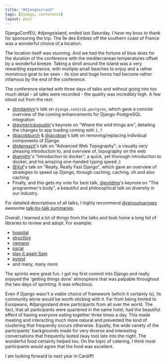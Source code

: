 ```yaml
---
title: "#djangoisland"
tags: [django, conference]
layout: post
---
```


DjangoConfEU, #djangoisland, ended last Saturday. I have my boss to
thank for sponsoring the trip. The Île des Embiez off the southern
coast of France was a wonderful choice of a location.

The location itself was stunning. And we had the fortune of blue skies
for the duration of the conference with the mediterranean temperatures
offset by a wonderful breeze. Taking a stroll around the island was a
very rewarding experience, with multiple small beaches to enjoy and a
rather monstrous goat to be seen - its size and huge horns had become
rather infamous by the end of the conference.

The conference started with three days of talks and without going into
too much detail - all talks were recorded - the quality was incredibly
high. A few stood out from the rest:

- [@mjtamlyn](https://twitter.com/mjtamlyn)'s talk on
  `django.contrib.postgres`, which gave a concise overview of the
  coming enhancements for Django-PostgreSQL integration
- [@aymericaugustin](https://twitter.com/aymericaugustin)'s keynote on
  "Where the wild things are", detailing the changes to app loading
  coming with `1.7`
- [@jacobburch](https://twitter.com/jacobburch) &
  [@jacobian](https://twitter.com/jacobian)'s talk on
  removing/replacing individual components of Django
- [@idangazit](https://twitter.com/idangazit)'s talk on "Advanced Web
  Topography"; a visually very pleasing introduction to, and overview of,
  topography on the web
- [@amjithr](https://twitter.com/amjithr)'s "Introduction to docker",
  a quick, yet thorough introduction to docker, and his amazing
  one-handed typing speed ;)
- [@Xof](https://twitter.com/Xof)'s talk on "Really, Really Fast
  Django", which gave an overview of strategies to speed up Django,
  through caching, caching, oh and also caching
- Finally, and this gets my vote for best talk,
  [@evildmp](https://twitter.com/evildmp)'s keynote on "The
  programmer's body", a beautiful and philosophical talk on diversity
  in our industry.

For detailed descriptions of all talks, I highly recommend
[@reinoutvanrees](https://twitter.com/reinoutvanrees) awesome
[talk-by-talk summaries](http://reinout.vanrees.org/weblog/tags/djangocon.html).

Overall, I learned a lot of things from the talks and took home a long list
of libraries to review and adopt. For example:

- [hospital](http://hospital.readthedocs.org)
- [structlog](http://www.structlog.org/)
- [riemann](http://riemann.io/)
- [oscar](http://oscarcommerce.com/)
- [play it again Sam](https://github.com/rfk/playitagainsam)
- [pytest](http://pytest.org/latest/)
- and many, many more

The sprints were great fun. I got my first commit into Django and
really enjoyed the 'getting things done' atmosphere that was
palpable throughout the two days of sprinting. It was infectious.

Even if Django wasn't a viable choice of framework (which it
certainly is), its community alone would be worth sticking with
it. Far from being limited to Europeans, #djangoisland drew
participants from all over the world. The fact, that all participants
were quartered in the same hotel, had the beautiful effect of having
everyone eating together three times a day. This made meeting and
interacting much more natural and prevented the kind of clustering
that frequently occurs otherwise. Equally, the wide variety of the
participants' backgrounds made for very diverse and interesting
conversations that frequently lasted (way too) late into the
night. The wonderful food certainly helped too. On the topic of
catering, I think most participants would agree that the food was
excellent.

I am looking forward to next year in Cardiff!

